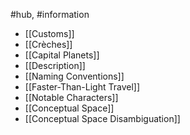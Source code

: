 #hub, #information 
- [[Customs]]
- [[Crèches]]
- [[Capital Planets]]
- [[Description]]
- [[Naming Conventions]]
- [[Faster-Than-Light Travel]]
- [[Notable Characters]]
- [[Conceptual Space]]
- [[Conceptual Space Disambiguation]]